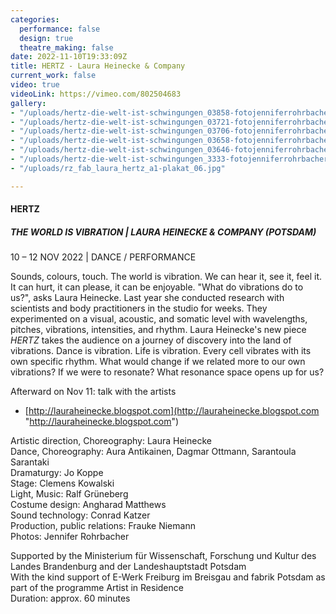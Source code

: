 ```yaml
---
categories:
  performance: false
  design: true
  theatre_making: false
date: 2022-11-10T19:33:09Z
title: HERTZ - Laura Heinecke & Company
current_work: false
video: true
videoLink: https://vimeo.com/802504683
gallery:
- "/uploads/hertz-die-welt-ist-schwingungen_03858-fotojenniferrohrbacher.jpg"
- "/uploads/hertz-die-welt-ist-schwingungen_03721-fotojenniferrohrbacher.jpg"
- "/uploads/hertz-die-welt-ist-schwingungen_03706-fotojenniferrohrbacher.jpg"
- "/uploads/hertz-die-welt-ist-schwingungen_03658-fotojenniferrohrbacher.jpg"
- "/uploads/hertz-die-welt-ist-schwingungen_03646-fotojenniferrohrbacher.jpg"
- "/uploads/hertz-die-welt-ist-schwingungen_3333-fotojenniferrohrbacher.jpg"
- "/uploads/rz_fab_laura_hertz_a1-plakat_06.jpg"

---
```

#### HERTZ

##### THE WORLD IS VIBRATION | LAURA HEINECKE & COMPANY (POTSDAM)

10 – 12 NOV 2022 | DANCE / PERFORMANCE

Sounds, colours, touch. The world is vibration. We can hear it, see it, feel it. It can hurt, it can please, it can be enjoyable. "What do vibrations do to us?", asks Laura Heinecke. Last year she conducted research with scientists and body practitioners in the studio for weeks. They experimented on a visual, acoustic, and somatic level with wavelengths, pitches, vibrations, intensities, and rhythm. Laura Heinecke's new piece _HERTZ_ takes the audience on a journey of discovery into the land of vibrations. Dance is vibration. Life is vibration. Every cell vibrates with its own specific rhythm. What would change if we related more to our own vibrations? If we were to resonate? What resonance space opens up for us?

Afterward on Nov 11: talk with the artists

* [http://lauraheinecke.blogspot.com](http://lauraheinecke.blogspot.com "http://lauraheinecke.blogspot.com")

  
Artistic direction, Choreography: Laura Heinecke  
Dance, Choreography: Aura Antikainen, Dagmar Ottmann, Sarantoula Sarantaki  
Dramaturgy: Jo Koppe  
Stage: Clemens Kowalski  
Light, Music: Ralf Grüneberg  
Costume design: Angharad Matthews  
Sound technology: Conrad Katzer  
Production, public relations: Frauke Niemann  
Photos: Jennifer Rohrbacher

  
Supported by the Ministerium für Wissenschaft, Forschung und Kultur des Landes Brandenburg and der Landeshauptstadt Potsdam  
With the kind support of E-Werk Freiburg im Breisgau and fabrik Potsdam as part of the programme Artist in Residence  
Duration: approx. 60 minutes